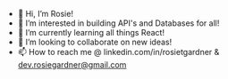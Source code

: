 - 👋 Hi, I’m Rosie!
- 👀 I’m interested in building API's and Databases for all!
- 🌱 I’m currently learning all things React!
- 💞️ I’m looking to collaborate on new ideas!
- 📫 How to reach me @ linkedin.com/in/rosietgardner & dev.rosiegardner@gmail.com

<!---
rosiegardner/rosiegardner is a ✨ special ✨ repository because its `README.md` (this file) appears on your GitHub profile.
You can click the Preview link to take a look at your changes.
--->
